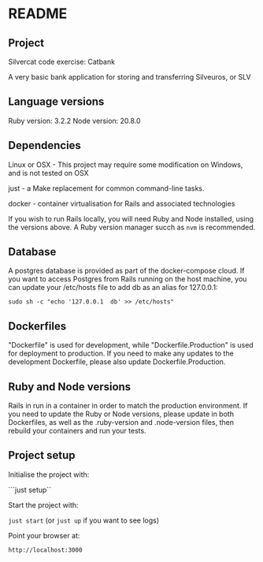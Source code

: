 # README

## Project

Silvercat code exercise: Catbank

A very basic bank application for storing and transferring Silveuros,
or SLV

## Language versions

Ruby version: 3.2.2
Node version: 20.8.0

## Dependencies

Linux or OSX - This project may require some modification on Windows, 
and is not tested on OSX

just - a Make replacement for common command-line tasks. 

docker - container virtualisation for Rails and associated technologies

If you wish to run Rails locally, you will need Ruby and Node installed,
using the versions above. A Ruby version manager succh as ```nvm``` is
recommended.

## Database

A postgres database is provided as part of the docker-compose cloud. If 
you want to access Postgres from Rails running on the host machine, you
can update your /etc/hosts file to add db as an alias for 127.0.0.1:

```sudo sh -c "echo '127.0.0.1  db' >> /etc/hosts"```

## Dockerfiles

"Dockerfile" is used for development, while "Dockerfile.Production" is 
used for deployment to production. If you need to make any updates to
the development Dockerfile, please also update Dockerfile.Production.

## Ruby and Node versions

Rails in run in a container in order to match the production 
environment. If you need to update the Ruby or Node versions, please
update in both Dockerfiles, as well as the .ruby-version and 
.node-version files, then rebuild your containers and run your tests.

## Project setup

Initialise the project with:

```just setup``

Start the project with:

```just start``` (or ```just up``` if you want to see logs)

Point your browser at:

```http://localhost:3000```

